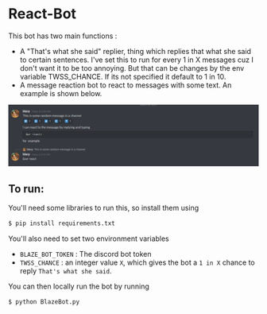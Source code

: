 # React-Bot

This bot has two main functions :

- A "That's what she said" replier, thing which replies that what she said to certain sentences. I've set this to run for every 1 in X messages cuz I don't want it to be too annoying. But that can be changes by the env variable TWSS_CHANCE. If its not specified it default to 1 in 10.
- A message reaction bot to react to messages with some text. An example is shown below.

![Example reaction](assets/example.png)
## To run:

You'll need some libraries to run this, so install them using 

```bash
$ pip install requirements.txt
```

You'll also need to set two environment variables

- ```BLAZE_BOT_TOKEN``` : The discord bot token 
- ```TWSS_CHANCE``` : an integer value `X`, which gives the bot a  `1 in X` chance to reply `That's what she said`.

You can then locally run the bot by running

```bash
$ python BlazeBot.py
```
